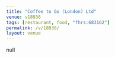 ```yaml
---
title: "Coffee to Go (London) Ltd"
venue: v18936
tags: [restaurant, food, "fhrs:683162"]
permalink: /v/18936/
layout: venue
---
```

null